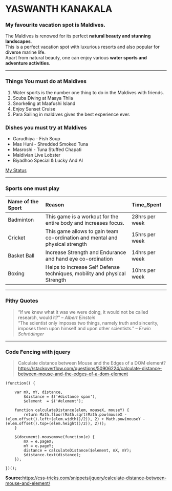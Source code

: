 # YASWANTH KANAKALA
### My favourite vacation spot is Maldives.

The Maldives is renowed for its perfect **natural beauty and stunning landscapes**.<br>
This is a perfect vacation spot with luxurious resorts and also popular for diverse marine life.<br>
Apart from natural beauty, one can enjoy various **water sports and adventure activities**.  

---

### Things You must do at Maldives 
1. Water sports is the number one thing to do in the Maldives with friends. 
2. Scuba Diving at Maaya Thila
3. Snorkeling at Maafushi Island
4. Enjoy Sunset Cruise 
5. Para Sailing in maldives gives the best experience ever.

 ### Dishes you must try at Maldives

 * Garudhiya - Fish Soup
 * Mas Huni - Shredded Smoked Tuna
 * Masroshi - Tuna Stuffed Chapati
 * Maldivian Live Lobster
 * Biyadhoo Special & Lucky And AI

 [My Status](MyStats.md)
  
---
### Sports one must play

|Name of the Sport |Reason | Time_Spent |
| :--- |:--- |:--- |
| Badminton |This game is a workout for the entire body and increases focus.|28hrs per week  |
| Cricket |This game allows to gain team co-ordination and mental and physical strength|15hrs per week |
| Basket Ball |Increase Strength and Endurance and hand eye co-ordination |14hrs per week  |
| Boxing |Helps to increase Self Defense techniques, mobility and physical Strength |10hrs per week  |

---
### Pithy Quotes 

>“If we knew what it was we were doing, it would not be called research, would it?” – *Albert Einstein*<br>
>“The scientist only imposes two things, namely truth and sincerity, imposes them upon himself and upon other scientists.” – *Erwin Schrödinger*

---
### Code Fencing with jquery 

>Calculate distance between Mouse and the Edges of a DOM element? <https://stackoverflow.com/questions/50906224/calculate-distance-between-mouse-and-the-edges-of-a-dom-element>

```
(function() {
    
    var mX, mY, distance,
        $distance = $('#distance span'),
        $element  = $('#element');

    function calculateDistance(elem, mouseX, mouseY) {
        return Math.floor(Math.sqrt(Math.pow(mouseX - (elem.offset().left+(elem.width()/2)), 2) + Math.pow(mouseY - (elem.offset().top+(elem.height()/2)), 2)));
    }

    $(document).mousemove(function(e) {  
        mX = e.pageX;
        mY = e.pageY;
        distance = calculateDistance($element, mX, mY);
        $distance.text(distance);         
    });

})(); 
```
**Source:**<https://css-tricks.com/snippets/jquery/calculate-distance-between-mouse-and-element/>
